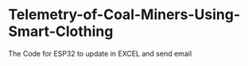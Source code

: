 # Telemetry-of-Coal-Miners-Using-Smart-Clothing
The Code for ESP32 to update in EXCEL and send email
